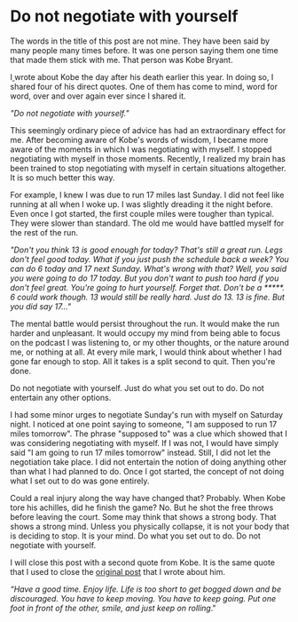# Do not negotiate with yourself

The words in the title of this post are not mine. They have been said by many people many times before. It was one person saying them one time that made them stick with me. That person was Kobe Bryant.

I[ ](https://blogofjake.com/2020/01/27/kobe/)wrote about Kobe the day after his death earlier this year. In doing so, I shared four of his direct quotes. One of them has come to mind, word for word, over and over again ever since I shared it.

_"Do not negotiate with yourself."_

This seemingly ordinary piece of advice has had an extraordinary effect for me. After becoming aware of Kobe's words of wisdom, I became more aware of the moments in which I was negotiating with myself. I stopped negotiating with myself in those moments. Recently, I realized my brain has been trained to stop negotiating with myself in certain situations altogether. It is so much better this way.

For example, I knew I was due to run 17 miles last Sunday. I did not feel like running at all when I woke up. I was slightly dreading it the night before. Even once I got started, the first couple miles were tougher than typical. They were slower than standard. The old me would have battled myself for the rest of the run.

_"Don't you think 13 is good enough for today? That's still a great run. Legs don't feel good today. What if you just push the schedule back a week? You can do 6 today and 17 next Sunday. What's wrong with that? Well, you said you were going to do 17 today. But you don't want to push too hard if you don't feel great. You're going to hurt yourself. Forget that. Don't be a *****. 6 could work though. 13 would still be really hard. Just do 13. 13 is fine. But you did say 17..."_

The mental battle would persist throughout the run. It would make the run harder and unpleasant. It would occupy my mind from being able to focus on the podcast I was listening to, or my other thoughts, or the nature around me, or nothing at all. At every mile mark, I would think about whether I had gone far enough to stop. All it takes is a split second to quit. Then you're done.

Do not negotiate with yourself. Just do what you set out to do. Do not entertain any other options.

I had some minor urges to negotiate Sunday's run with myself on Saturday night. I noticed at one point saying to someone, "I am supposed to run 17 miles tomorrow". The phrase "supposed to" was a clue which showed that I was considering negotiating with myself. If I was not, I would have simply said "I am going to run 17 miles tomorrow" instead. Still, I did not let the negotiation take place. I did not entertain the notion of doing anything other than what I had planned to do. Once I got started, the concept of not doing what I set out to do was gone entirely.

Could a real injury along the way have changed that? Probably. When Kobe tore his achilles, did he finish the game? No. But he shot the free throws before leaving the court. Some may think that shows a strong body. That shows a strong mind. Unless you physically collapse, it is not your body that is deciding to stop. It is your mind. Do what you set out to do. Do not negotiate with yourself.

I will close this post with a second quote from Kobe. It is the same quote that I used to close the [original post](https://blogofjake.com/2020/01/27/kobe/) that I wrote about him.

_“Have a good time. Enjoy life. Life is too short to get bogged down and be discouraged. You have to keep moving. You have to keep going. Put one foot in front of the other, smile, and just keep on rolling_."
